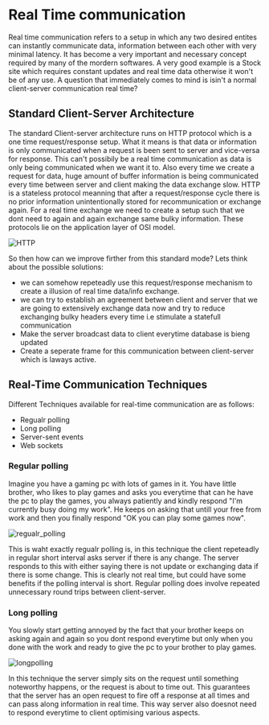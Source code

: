 # Real Time communication

Real time communication refers to a setup in which any two desired entites can instantly communicate data, information between each other with very minimal latency.
It has become a very important and necessary concept required by many of the mordern softwares. A very good example is a Stock site which requires constant updates and real time data otherwise it won't be of any use. A question that immediately comes to mind is isin't a normal client-server communication real time?

## Standard Client-Server Architecture

The standard Client-server architecture runs on HTTP protocol which is a one time request/response setup. What it means is that data or information is only communicated when a request is been sent to server and vice-versa for response. This can't possibily be a real time communication as data is only being communicated when we want it to. Also every time we create a request for data, huge amount of buffer information is being communicated every time between server and client making the data exchange slow. HTTP is a stateless protocol meanning that after a request/response cycle there is no prior information unintentionally stored for recommunication or exchange again. For a real time exchange we need to create a setup such that we dont need to again and again exchange same bulky information. These protocols lie on the application layer of OSI model.  

![HTTP](https://user-images.githubusercontent.com/51698593/155126329-bb824594-dc2b-4851-b33e-3acd26a9aba7.png)

So then how can we improve firther from this standard mode? Lets think about the possible solutions:
-  we can somehow repeteadly use this request/response mechanism to create a illusion of real time data/info exchange.
-  we can try to establish an agreement between client and server that we are going to extensively exchange data now and try to reduce exchanging bulky headers every time i.e stimulate a statefull communication
- Make the server broadcast data to client everytime database is bieng updated
- Create a seperate frame for this communication between client-server which is laways active.

## Real-Time Communication Techniques
Different Techniques available for real-time communication are as follows:
- Regualr polling
- Long polling
- Server-sent events
- Web sockets

### Regular polling

Imagine you have a gaming pc with lots of games in it. You have little brother, who likes to play games and asks you everytime that can he have the pc to play the games, you always patiently and kindly respond "I'm currently busy doing my work". He keeps on asking that untill your free from work and then you finally respond "OK you can play some games now". 

![regualr_polling](https://user-images.githubusercontent.com/51698593/155139680-605a722c-ceda-4ea6-b75f-b34380ed4eb1.png)

This is waht exactly regualr polling is, in this technique the client repeteadly in regular short interval asks server if there is any change. The server responds to this with either saying there is not update or exchanging data if there is some change. This is clearly not real time, but could have some benefits if the polling interval is short. Regular polling does involve repeated unnecessary round trips between client-server.

### Long polling 
You slowly start getting annoyed by the fact that your brother keeps on asking again and again so you dont respond everytime but only when you done with the work and ready to give the pc to your brother to play games.


![longpolling](https://user-images.githubusercontent.com/51698593/155140978-cd25ca0a-83fa-4438-87fe-d823f90f3f38.png)

In this technique the server simply sits on the request until something noteworthy happens, or the request is about to time out. This guarantees that the server has an open request to fire off a response at all times and can pass along information in real time. This way server also doesnot need to respond everytime to client optimising various aspects.



